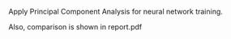 Apply Principal Component Analysis for neural network training.

Also, comparison is shown in report.pdf
